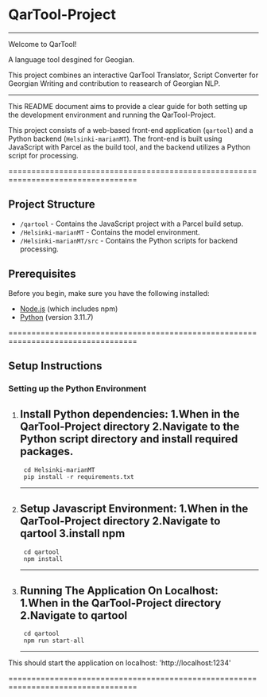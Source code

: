 # QarTool-Project

**********************************************
Welcome to QarTool! 

A language tool desgined for Geogian.

This project combines an interactive QarTool Translator, Script Converter for Georgian Writing and contribution to reasearch of Georgian NLP.
**********************************************

This README document aims to provide a clear guide for both setting up the development environment and running the QarTool-Project.

This project consists of a web-based front-end application (`qartool`) and a Python backend (`Helsinki-marianMT`). The front-end is built using JavaScript with Parcel as the build tool, and the backend utilizes a Python script for processing.

==================================================================================

## Project Structure

- `/qartool` - Contains the JavaScript project with a Parcel build setup.
- `/Helsinki-marianMT` - Contains the model environment.
- `/Helsinki-marianMT/src` - Contains the Python scripts for backend processing.

## Prerequisites

Before you begin, make sure you have the following installed:
- [Node.js](https://nodejs.org/) (which includes npm)
- [Python](https://www.python.org/downloads/) (version 3.11.7)


==================================================================================

## Setup Instructions

### Setting up the Python Environment

1. **Install Python dependencies**:
    1.When in the QarTool-Project directory
    2.Navigate to the Python script directory and install required packages.
    -------------------------------------
        cd Helsinki-marianMT
        pip install -r requirements.txt
    -------------------------------------

2. **Setup Javascript Environment**:
    1.When in the QarTool-Project directory
    2.Navigate to qartool
    3.install npm
    -------------------------------------
        cd qartool
        npm install
    -------------------------------------

3. **Running The Application On Localhost**:
    1.When in the QarTool-Project directory
    2.Navigate to qartool
    -------------------------------------
        cd qartool
        npm run start-all
    -------------------------------------
This should start the application on localhost: 
    'http://localhost:1234'

==================================================================================
